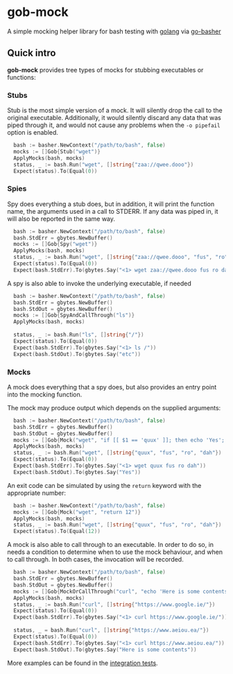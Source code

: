 # gob-mock
A simple mocking helper library for bash testing with [golang](https://golang.org/) via [go-basher](https://github.com/progrium/go-basher/)

## Quick intro

**gob-mock** provides tree types of mocks for stubbing executables or functions:

### Stubs
Stub is the most simple version of a mock. It will silently drop the call to the original executable. Additionally, it would silently discard any data that was piped through it, and would not cause any problems when the `-o pipefail` option is enabled.

```go
  bash := basher.NewContext("/path/to/bash", false)
  mocks := []Gob{Stub("wget")}
  ApplyMocks(bash, mocks)
  status, _ := bash.Run("wget", []string{"zaa://qwee.dooo"})
  Expect(status).To(Equal(0))
```

### Spies
Spy does everything a stub does, but in addition, it will print the function name, the arguments used in a call to STDERR. If any data was piped in, it will also be reported in the same way.

```go
  bash := basher.NewContext("/path/to/bash", false)
  bash.StdErr = gbytes.NewBuffer()
  mocks := []Gob{Spy("wget")}
  ApplyMocks(bash, mocks)
  status, _ := bash.Run("wget", []string{"zaa://qwee.dooo", "fus", "ro", "dah"})
  Expect(status).To(Equal(0))
  Expect(bash.StdErr).To(gbytes.Say("<1> wget zaa://qwee.dooo fus ro dah"))
```

A spy is also able to invoke the underlying executable, if needed
```go
  bash := basher.NewContext("/path/to/bash", false)
  bash.StdErr = gbytes.NewBuffer()
  bash.StdOut = gbytes.NewBuffer()
  mocks := []Gob{SpyAndCallThrough("ls")}
  ApplyMocks(bash, mocks)
  
  status, _ := bash.Run("ls", []string{"/"})
  Expect(status).To(Equal(0))
  Expect(bash.StdErr).To(gbytes.Say("<1> ls /"))
  Expect(bash.StdOut).To(gbytes.Say("etc"))
```

### Mocks
A mock does everything that a spy does, but also provides an entry point into the mocking function. 

The mock may produce output which depends on the supplied arguments:
```go
  bash := basher.NewContext("/path/to/bash", false)
  bash.StdErr = gbytes.NewBuffer()
  bash.StdOut = gbytes.NewBuffer()
  mocks := []Gob{Mock("wget", "if [[ $1 == 'quux' ]]; then echo 'Yes'; else echo 'No'; fi")}
  ApplyMocks(bash, mocks)
  status, _ := bash.Run("wget", []string{"quux", "fus", "ro", "dah"})
  Expect(status).To(Equal(0))
  Expect(bash.StdErr).To(gbytes.Say("<1> wget quux fus ro dah"))
  Expect(bash.StdOut).To(gbytes.Say("Yes"))
```

An exit code can be simulated by using the `return` keyword with the appropriate number:

```go
  bash := basher.NewContext("/path/to/bash", false)
  mocks := []Gob{Mock("wget", "return 12")}
  ApplyMocks(bash, mocks)
  status, _ := bash.Run("wget", []string{"quux", "fus", "ro", "dah"})
  Expect(status).To(Equal(12))
```

A mock is also able to call through to an executable. In order to do so, in needs a condition
to determine when to use the mock behaviour, and when to call through. In both cases, the invocation
will be recorded.
```go
  bash := basher.NewContext("/path/to/bash", false)
  bash.StdErr = gbytes.NewBuffer()
  bash.StdOut = gbytes.NewBuffer()
  mocks := []Gob{MockOrCallThrough("curl", "echo 'Here is some contents'", `[[ "$1" =~ "google" ]]`)}
  ApplyMocks(bash, mocks)
  status, _ := bash.Run("curl", []string{"https://www.google.ie/"})
  Expect(status).To(Equal(0))
  Expect(bash.StdErr).To(gbytes.Say("<1> curl https://www.google.ie/"))
  
  status, _ = bash.Run("curl", []string{"https://www.aeiou.ea/"})
  Expect(status).To(Equal(0))
  Expect(bash.StdErr).To(gbytes.Say("<1> curl https://www.aeiou.ea/"))
  Expect(bash.StdOut).To(gbytes.Say("Here is some contents"))
```

More examples can be found in the [integration tests](./gob_test.go).

